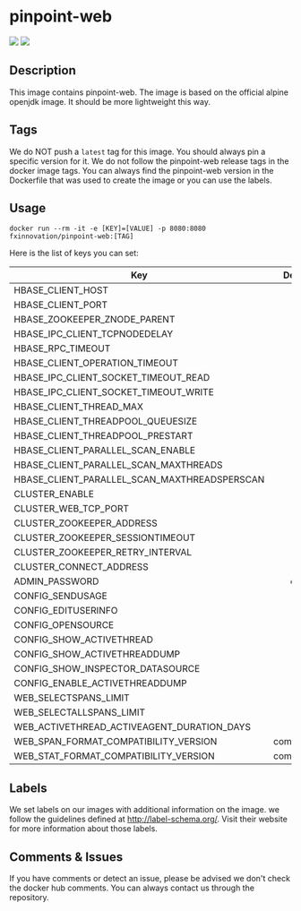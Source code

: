 # pinpoint-web 
[![](https://images.microbadger.com/badges/version/fxinnovation/pinpoint-web.svg)](https://microbadger.com/images/fxinnovation/pinpoint-web "Get your own version badge on microbadger.com") [![](https://images.microbadger.com/badges/image/fxinnovation/pinpoint-web.svg)](https://microbadger.com/images/fxinnovation/pinpoint-web "Get your own image badge on microbadger.com")
## Description
This image contains pinpoint-web. The image is based on the official alpine openjdk image. It should be more lightweight this way.

## Tags
We do NOT push a `latest` tag for this image. You should always pin a specific version for it.
We do not follow the pinpoint-web release tags in the docker image tags. You can always find the pinpoint-web version in the Dockerfile that was used to create the image or you can use the labels.

## Usage
```
docker run --rm -it -e [KEY]=[VALUE] -p 8080:8080 fxinnovation/pinpoint-web:[TAG]
```
Here is the list of keys you can set:

| Key | Default Value |
|-----|:-------------:|
| HBASE_CLIENT_HOST | localhost |
| HBASE_CLIENT_PORT | 2181 |
| HBASE_ZOOKEEPER_ZNODE_PARENT | "/hbase" |
| HBASE_IPC_CLIENT_TCPNODEDELAY | "true" |
| HBASE_RPC_TIMEOUT | 10000 |
| HBASE_CLIENT_OPERATION_TIMEOUT | 10000 |
| HBASE_IPC_CLIENT_SOCKET_TIMEOUT_READ | 20000 |
| HBASE_IPC_CLIENT_SOCKET_TIMEOUT_WRITE | 60000 |
| HBASE_CLIENT_THREAD_MAX | 64 |
| HBASE_CLIENT_THREADPOOL_QUEUESIZE | 10000 |
| HBASE_CLIENT_THREADPOOL_PRESTART | "false" |
| HBASE_CLIENT_PARALLEL_SCAN_ENABLE | "true" |
| HBASE_CLIENT_PARALLEL_SCAN_MAXTHREADS | 64 |
| HBASE_CLIENT_PARALLEL_SCAN_MAXTHREADSPERSCAN | 16 |
| CLUSTER_ENABLE | "true" |
| CLUSTER_WEB_TCP_PORT | 9997 |
| CLUSTER_ZOOKEEPER_ADDRESS | localhost |
| CLUSTER_ZOOKEEPER_SESSIONTIMEOUT | 30000 |
| CLUSTER_ZOOKEEPER_RETRY_INTERVAL | 60000 |
| CLUSTER_CONNECT_ADDRESS | "" |
| ADMIN_PASSWORD | changeme |
| CONFIG_SENDUSAGE | "true" |
| CONFIG_EDITUSERINFO | "true" |
| CONFIG_OPENSOURCE | "true" |
| CONFIG_SHOW_ACTIVETHREAD | "true" |
| CONFIG_SHOW_ACTIVETHREADDUMP | "true" |
| CONFIG_SHOW_INSPECTOR_DATASOURCE | "true" |
| CONFIG_ENABLE_ACTIVETHREADDUMP | "true" |
| WEB_SELECTSPANS_LIMIT | 500 |
| WEB_SELECTALLSPANS_LIMIT | 500 |
| WEB_ACTIVETHREAD_ACTIVEAGENT_DURATION_DAYS | 7 |
| WEB_SPAN_FORMAT_COMPATIBILITY_VERSION | compatibilityMode |
| WEB_STAT_FORMAT_COMPATIBILITY_VERSION | compatibilityMode |

## Labels
We set labels on our images with additional information on the image. we follow the guidelines defined at http://label-schema.org/. Visit their website for more information about those labels.

## Comments & Issues
If you have comments or detect an issue, please be advised we don't check the docker hub comments. You can always contact us through the repository.
